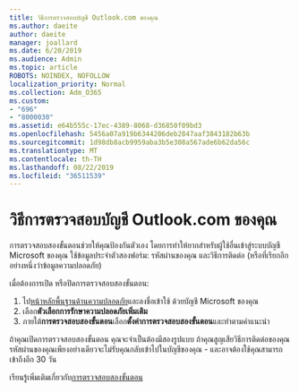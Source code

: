 ```yaml
---
title: วิธีการตรวจสอบบัญชี Outlook.com ของคุณ
ms.author: daeite
author: daeite
manager: joallard
ms.date: 6/20/2019
ms.audience: Admin
ms.topic: article
ROBOTS: NOINDEX, NOFOLLOW
localization_priority: Normal
ms.collection: Adm_O365
ms.custom:
- "696"
- "8000030"
ms.assetid: e64b555c-17ec-4389-8068-d36850f09bd3
ms.openlocfilehash: 5456a07a919b6344206deb2847aaf3843182b63b
ms.sourcegitcommit: 1d98db8acb9959aba3b5e308a567ade6b62da56c
ms.translationtype: MT
ms.contentlocale: th-TH
ms.lasthandoff: 08/22/2019
ms.locfileid: "36511539"
---
```

# <a name="how-to-verify-your-outlookcom-account"></a>วิธีการตรวจสอบบัญชี Outlook.com ของคุณ

การตรวจสอบสองขั้นตอนช่วยให้คุณป้องกันตัวเอง โดยการทำให้ยากสำหรับผู้ใช้อื่นเข้าสู่ระบบบัญชี Microsoft ของคุณ ใช้ข้อมูลประจำตัวสองฟอร์ม: รหัสผ่านของคุณ และวิธีการติดต่อ (หรือที่เรียกอีกอย่างหนึ่งว่าข้อมูลความปลอดภัย)
  
เมื่อต้องการเปิด หรือปิดการตรวจสอบสองขั้นตอน:
  
1. ไป[หน้าหลักพื้นฐานด้านความปลอดภัย](https://go.microsoft.com/fwlink/?linkid=842325)และลงชื่อเข้าใช้ ด้วยบัญชี Microsoft ของคุณ
2. เลือก**ตัวเลือกการรักษาความปลอดภัยเพิ่มเติม**
3. ภายใต้**การตรวจสอบสองขั้นตอน**เลือก**ตั้งค่าการตรวจสอบสองขั้นตอน**และทำตามคำแนะนำ

ถ้าคุณเปิดการตรวจสอบสองขั้นตอน คุณจะจำเป็นต้องมีสองรูปแบบ ถ้าคุณสูญเสียวิธีการติดต่อของคุณ รหัสผ่านของคุณเพียงอย่างเดียวจะไม่รับคุณกลับเข้าไปในบัญชีของคุณ - และอาจต้องใช้คุณสามารถเข้าถึงอีก 30 วัน
  
เรียนรู้เพิ่มเติมเกี่ยวกับ[การตรวจสอบสองขั้นตอน](https://go.microsoft.com/fwlink/?linkid=872270)
  